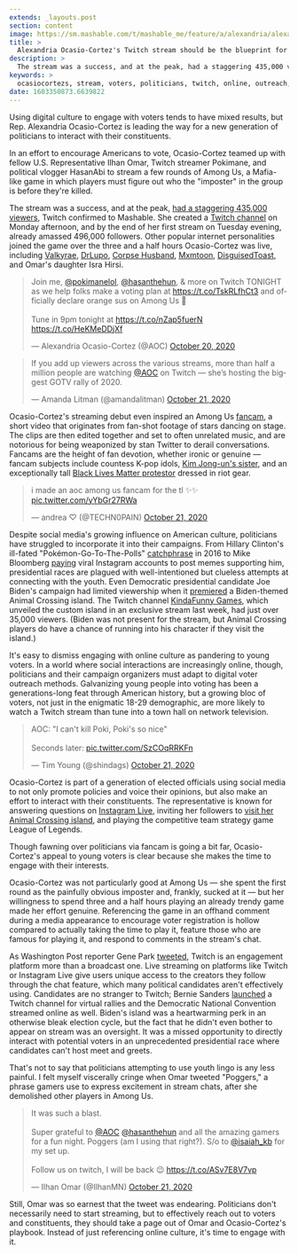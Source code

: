 ```yaml
--- 
extends: _layouts.post 
section: content 
image: https://sm.mashable.com/t/mashable_me/feature/a/alexandria/alexandria-ocasio-cortezs-twitch-stream-should-be-the-bluepr_564d.1200.png 
title: > 
  Alexandria Ocasio-Cortez's Twitch stream should be the blueprint for voter outreach 
description: > 
  The stream was a success, and at the peak, had a staggering 435,000 viewers, Twitch confirmed to Mashable.She created a Twitch channel on Monday afternoon, and by the end of her first stream on Tuesday evening, already amassed 496,000 followers.The Twitch channel KindaFunny Games, which unveiled the custom island in an exclusive stream last week, had just over 35,000 viewers.In a world where social interactions are increasingly online, though, politicians and their campaign organizers must adapt to digital voter outreach methods.Though fawning over politicians via fancam is going a bit far, Ocasio-Cortez's appeal to young voters is clear because she makes the time to engage with their interests. 
keywords: > 
  ocasiocortezs, stream, voters, politicians, twitch, online, outreach, game, blueprint, using, young, ocasiocortez, voter, omar, alexandria 
date: 1603350873.6639822 
--- 
```

<div><p>Using digital culture to engage with voters tends to have mixed results, but Rep. Alexandria Ocasio-Cortez is leading the way for a new generation of politicians to interact with their constituents.&#160;</p>
<p>In an effort to encourage Americans to vote, Ocasio-Cortez teamed up with fellow U.S. Representative Ilhan Omar, Twitch streamer Pokimane, and political vlogger HasanAbi to stream a few rounds of Among Us, a Mafia-like game in which players must figure out who the "imposter" in the group is before they're killed.&#160;</p>
<p>The stream was a success, and at the peak, <a href="https://mashable.com/article/aoc-twitch-among-us-ilhan-omar/">had a staggering 435,000 viewers</a>, Twitch confirmed to Mashable. She created a <a href="https://www.twitch.tv/aoc" target="_blank">Twitch channel</a> on Monday afternoon, and by the end of her first stream on Tuesday evening, already amassed 496,000 followers. Other popular internet personalities joined the game over the three and a half hours Ocasio-Cortez was live, including <a href="https://www.youtube.com/channel/UCWxlUwW9BgGISaakjGM37aw" target="_blank">Valkyrae</a>, <a href="https://www.twitch.tv/drlupo" target="_blank">DrLupo</a>, <a href="https://www.youtube.com/channel/UCFNTq9XKHDNy_1-2lL0kqCg" target="_blank">Corpse Husband</a>, <a href="https://www.twitch.tv/mxmtoon" target="_blank">Mxmtoon</a>, <a href="https://www.twitch.tv/disguisedtoast" target="_blank">DisguisedToast</a>, and Omar's daughter Isra Hirsi.&#160;</p>
<blockquote class="twitter-tweet">
<p dir="ltr" lang="en">Join me, <a href="https://twitter.com/pokimanelol?ref_src=twsrc%5Etfw" target="_blank">@pokimanelol</a>, <a href="https://twitter.com/hasanthehun?ref_src=twsrc%5Etfw" target="_blank">@hasanthehun</a>, &amp; more on Twitch TONIGHT as we help folks make a voting plan at <a href="https://t.co/TskRLfhCt3" target="_blank">https://t.co/TskRLfhCt3</a> and officially declare orange sus on Among Us &#127818;<br><br>Tune in 9pm tonight at <a href="https://t.co/nZap5fuerN" target="_blank">https://t.co/nZap5fuerN</a> <a href="https://t.co/HeKMeDDjXf" target="_blank">https://t.co/HeKMeDDjXf</a></p>
<p>&#8212; Alexandria Ocasio-Cortez (@AOC) <a href="https://twitter.com/AOC/status/1318654866454175745?ref_src=twsrc%5Etfw" target="_blank">October 20, 2020</a></p>
</blockquote>
 
<blockquote class="twitter-tweet">
<p dir="ltr" lang="en">If you add up viewers across the various streams, more than half a million people are watching <a href="https://twitter.com/AOC?ref_src=twsrc%5Etfw" target="_blank">@AOC</a> on Twitch &#8212; she&#8217;s hosting the biggest GOTV rally of 2020.</p>
<p>&#8212; Amanda Litman (@amandalitman) <a href="https://twitter.com/amandalitman/status/1318746880340332545?ref_src=twsrc%5Etfw" target="_blank">October 21, 2020</a></p>
</blockquote><p>Ocasio-Cortez's streaming debut even inspired an Among Us <a href="https://me.mashable.com/culture/6413/reply-sections-on-twitter-are-filled-with-k-pop-videos-heres-why">fancam</a>, a short video that originates from fan-shot footage of stars dancing on stage. The clips are then edited together and set to often unrelated music, and are notorious for being weaponized by stan Twitter to derail conversations. Fancams are the height of fan devotion, whether ironic or genuine &#8212; fancam subjects include countess K-pop idols, <a href="https://me.mashable.com/culture/10064/we-regret-to-inform-you-that-people-are-stanning-kim-jong-uns-sister">Kim Jong-un's sister</a>, and an exceptionally tall <a href="https://twitter.com/covermejumpsuit/status/1268541476813918208" target="_blank">Black Lives Matter protestor</a> dressed in riot gear.&#160;</p>
<blockquote class="twitter-video">
<p dir="ltr" lang="en">i made an aoc among us fancam for the tl &#10024;&#10024; <a href="https://t.co/yYbGr27RWa" target="_blank">pic.twitter.com/yYbGr27RWa</a></p>
<p>&#8212; andrea &#9825; (@TECHN0PAIN) <a href="https://twitter.com/TECHN0PAIN/status/1318735798477479941?ref_src=twsrc%5Etfw" target="_blank">October 21, 2020</a></p>
</blockquote><p>Despite social media's growing influence on American culture, politicians have struggled to incorporate it into their campaigns. From Hillary Clinton's ill-fated "Pok&#233;mon-Go-To-The-Polls" <a href="https://www.youtube.com/watch?v=vwaiyjh1dGk" target="_blank">catchphrase</a> in 2016 to Mike Bloomberg <a href="https://mashable.com/article/meme-accounts-bloomberg-instagram/">paying</a> viral Instagram accounts to post memes supporting him, presidential races are plagued with well-intentioned but clueless attempts at connecting with the youth. Even Democratic presidential candidate Joe Biden's campaign had limited viewership when it <a href="https://www.theverge.com/2020/10/16/21519505/joe-biden-animal-crossing-new-horizons-biden-hq-campaign-election" target="_blank">premiered</a> a Biden-themed Animal Crossing island. The Twitch channel <a href="https://www.twitch.tv/videos/772259978" target="_blank">KindaFunny Games</a>, which unveiled the custom island in an exclusive stream last week, had just over 35,000 viewers. (Biden was not present for the stream, but Animal Crossing players do have a chance of running into his character if they visit the island.)</p>
<p>It's easy to dismiss engaging with online culture as pandering to young voters. In a world where social interactions are increasingly online, though, politicians and their campaign organizers must adapt to digital voter outreach methods. Galvanizing young people into voting has been a generations-long feat through American history, but a growing bloc of voters, not just in the enigmatic 18-29 demographic, are more likely to watch a Twitch stream than tune into a town hall on network television.&#160;</p>
<blockquote class="twitter-tweet">
<p dir="ltr" lang="en">AOC: "I can't kill Poki, Poki's so nice"<br><br>Seconds later: <a href="https://t.co/SzCOqRRKFn" target="_blank">pic.twitter.com/SzCOqRRKFn</a></p>
<p>&#8212; Tim Young (@shindags) <a href="https://twitter.com/shindags/status/1318725080558391296?ref_src=twsrc%5Etfw" target="_blank">October 21, 2020</a></p>
</blockquote><p>Ocasio-Cortez is part of a generation of elected officials using social media to not only promote policies and voice their opinions, but also make an effort to interact with their constituents. The representative is known for answering questions on <a href="https://mashable.com/article/politics-instagram-stories-alexandria-ocasio-cortez-beto-orourke/">Instagram Live</a>, inviting her followers to <a href="https://www.washingtonpost.com/video-games/2020/05/07/alexandria-ocasio-cortez-is-now-playing-animal-crossing-shes-visiting-her-followers/" target="_blank">visit her Animal Crossing island</a>, and playing the competitive team strategy game League of Legends.&#160;</p>
<p>Though fawning over politicians via fancam is going a bit far, Ocasio-Cortez's appeal to young voters is clear because she makes the time to engage with their interests.&#160;</p>
<p>Ocasio-Cortez was not particularly good at Among Us &#8212; she spent the first round as the painfully obvious imposter and, frankly, sucked at it &#8212; but her willingness to spend three and a half hours playing an already trendy game made her effort genuine. Referencing the game in an offhand comment during a media appearance to encourage voter registration is hollow compared to actually taking the time to play it, feature those who are famous for playing it, and respond to comments in the stream's chat.&#160;</p>
<p>As Washington Post reporter Gene Park <a href="https://twitter.com/GenePark/status/1318295824812691457" target="_blank">tweeted</a>, Twitch is an engagement platform more than a broadcast one. Live streaming on platforms like Twitch or Instagram Live give users unique access to the creators they follow through the chat feature, which many political candidates aren't effectively using. Candidates are no stranger to Twitch; Bernie Sanders <a href="https://www.twitch.tv/bernie_sanders" target="_blank">launched</a> a Twitch channel for virtual rallies and the Democratic National Convention streamed online as well. Biden's island was a heartwarming perk in an otherwise bleak election cycle, but the fact that he didn't even bother to appear on stream was an oversight. It was a missed opportunity to directly interact with potential voters in an unprecedented presidential race where candidates can't host meet and greets.&#160;</p>
<p>That's not to say that politicians attempting to use youth lingo is any less painful. I felt myself viscerally cringe when Omar tweeted "Poggers," a phrase gamers use to express excitement in stream chats, after she demolished other players in Among Us.&#160;</p>
<blockquote class="twitter-tweet">
<p dir="ltr" lang="en">It was such a blast. <br><br>Super grateful to <a href="https://twitter.com/AOC?ref_src=twsrc%5Etfw" target="_blank">@AOC</a> <a href="https://twitter.com/hasanthehun?ref_src=twsrc%5Etfw" target="_blank">@hasanthehun</a> and all the amazing gamers for a fun night. Poggers (am I using that right?). S/o to <a href="https://twitter.com/isaiah_kb?ref_src=twsrc%5Etfw" target="_blank">@isaiah_kb</a> for my set up. <br><br>Follow us on twitch, I will be back &#128521; <a href="https://t.co/ASv7E8V7vp" target="_blank">https://t.co/ASv7E8V7vp</a></p>
<p>&#8212; Ilhan Omar (@IlhanMN) <a href="https://twitter.com/IlhanMN/status/1318773252383215617?ref_src=twsrc%5Etfw" target="_blank">October 21, 2020</a></p>
</blockquote><p>Still, Omar was so earnest that the tweet was endearing. Politicians don't necessarily need to start streaming, but to effectively reach out to voters and constituents, they should take a page out of Omar and Ocasio-Cortez's playbook. Instead of just referencing online culture, it's time to engage with it.&#160;</p>
  
  </div>